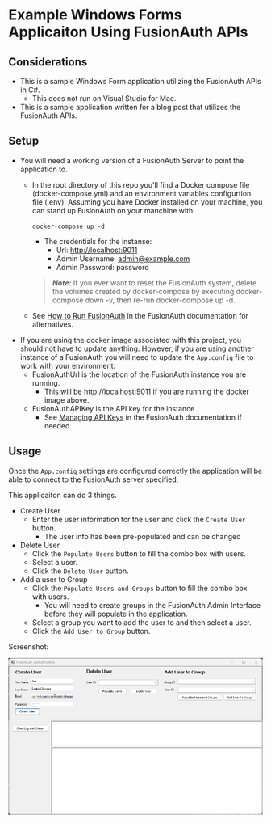 # Example Windows Forms Applicaiton Using FusionAuth APIs

## Considerations
- This is a sample Windows Form application utilizing the FusionAuth APIs in C#.
	- This does not run on Visual Studio for Mac.
- This is a sample application written for a blog post that utilizes the FusionAuth APIs.

## Setup
- You will need a working version of a FusionAuth Server to point the application to. 
	- In the root directory of this repo you'll find a Docker compose file (docker-compose.yml) and an environment variables configurtion file (.env).  Assuming you have Docker installed on your machine, you can stand up FusionAuth on your manchine with:
		```
		docker-compose up -d
		```
		- The credentials for the instanse:
			- Url: 	[http://localhost:9011](http://localhost:9011) 
			- Admin Username: admin@example.com
			- Admin Password: password
			  
		> **_Note:_** If you ever want to reset the FusionAuth system, delete the volumes created by docker-compose by executing docker-compose down -v, then re-run docker-compose up -d.

	- See [How to Run FusionAuth](https://fusionauth.io/docs/) in the FusionAuth documentation for alternatives.
- If you are using the docker image associated with this project, you should not have to update anything.  However, if you are using another instance of a FusionAuth you will need to update the `App.config` file to work with your environment.
	- FusionAuthUrl is the location of the FusionAuth instance you are running.
		- This will be [http://localhost:9011](http://localhost:9011) if you are running the docker image above. 
	- FusionAuthAPIKey is the API key for the instance .
		- See [Managing API Keys](https://fusionauth.io/docs/v1/tech/apis/authentication#managing-api-keys) in the FusionAuth documentation if needed.

## Usage
Once the `App.config` settings are configured correctly the application will be able to connect to the FusionAuth server specified.  

This applicaiton can do 3 things.

- Create User
	- Enter the user information for the user and click the `Create User` button.
		- The user info has been pre-populated and can be changed
- Delete User
	- Click the `Populate Users` button to fill the combo box with users.
	- Select a user.
	- Click the `Delete User` button.
- Add a user to Group
	- Click the `Populate Users and Groups` button to fill the combo box with users.
		- You will need to create groups in the FusionAuth Admin Interface before they will populate in the application.
	- Select a group you want to add the user to and then select a user.
	- Click the `Add User to Group` button.

Screenshot:

![Windows Form Demo Screenshot](https://github.com/FusionAuth/fusionauth-example-dotnet-windowsform-api/blob/main/img/FusionAuth%20User%20API%20Demo.png "Screenshot")


